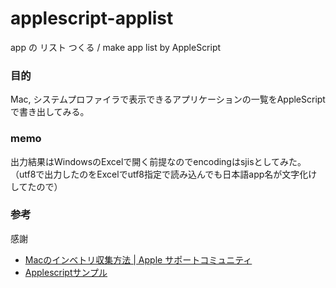 # applescript-applist
app の リスト つくる / make app list by AppleScript

### 目的

Mac, システムプロファイラで表示できるアプリケーションの一覧をAppleScriptで書き出してみる。  

### memo
出力結果はWindowsのExcelで開く前提なのでencodingはsjisとしてみた。  
（utf8で出力したのをExcelでutf8指定で読み込んでも日本語app名が文字化けしてたので）

### 参考

感謝  
* [Macのインベトリ収集方法 | Apple サポートコミュニティ](https://discussionsjapan.apple.com/thread/10138728?tstart=0)
* [Applescriptサンプル](http://www.asahi-net.or.jp/~va5n-okmt/factory/applescript/sample_code/)
